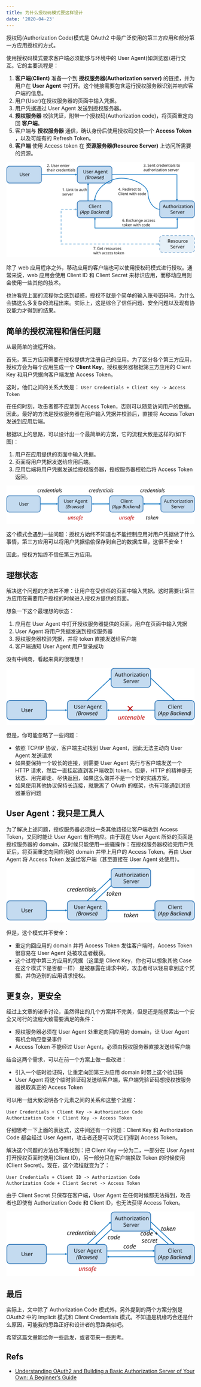 ```yaml
---
title: 为什么授权码模式要这样设计
date: '2020-04-23'
---
```


授权码(Authorization Code)模式是 OAuth2 中最广泛使用的第三方应用和部分第一方应用授权的方式。

使用授权码模式要求客户端必须能够与环境中的 User Agent(如浏览器)进行交互。它的主要流程是：

1. **客户端(Client)** 准备一个到 **授权服务器(Authorization server)** 的链接，并为用户在 **User Agent** 中打开。这个链接需要包含运行授权服务器识别并响应客户端的信息。
2. 用户(User)在授权服务器的页面中输入凭据。
3. 用户凭据通过 User Agent 发送到授权服务器。
4. **授权服务器** 校验凭证，附带一个授权码(Authorization code)，将页面重定向回 **客户端**。
5. 客户端与 **授权服务器** 通信，确认身份后使用授权码交换一个 **Access Token** ，以及可能有的 Refresh Token。
6. **客户端** 使用 Access token 在 **资源服务器(Resource Server)** 上访问所需要的资源。

![](./acflow.svg)

除了 web 应用程序之外，移动应用的客户端也可以使用授权码模式进行授权。通常来说，web 应用会使用 Client ID 和 Client Secret 来标识应用，而移动应用则会使用一些其他的技术。

也许看完上面的流程你会感到疑惑，授权不就是个简单的输入账号密码吗，为什么会搞这么多复杂的流程出来。实际上，这是综合了信任问题、安全问题以及现有协议能力才得到的结果。

## 简单的授权流程和信任问题

从最简单的流程开始。

首先，第三方应用需要在授权提供方注册自己的应用。为了区分各个第三方应用，授权方会为每个应用生成一个 **Client Key**。授权服务器根据第三方应用的 Client Key 和用户凭据向客户端发放 Access Token。

这时，他们之间的关系大致是： `User Credentials + Client Key -> Access Token`

在任何时刻，攻击者都不应拿到 Access Token，否则可以随意访问用户的数据。因此，最好的方法是授权服务器在用户输入凭据并校验后，直接将 Access Token 发送到应用后端。

根据以上的思路，可以设计出一个最简单的方案，它的流程大致是这样的(如下图)：

1. 用户在应用提供的页面中输入凭据。
2. 页面将用户凭据发送给应用后端。
3. 应用后端将用户凭据发送给授权服务器，授权服务器校验后将 Access Token 返回。

![](simplecase.svg)

这个模式会遇到一些问题：授权方始终不知道也不能控制应用对用户凭据做了什么事情，第三方应用可以将用户凭据偷偷保存到自己的数据库里，这很不安全！

因此，授权方始终不信任第三方应用。

## 理想状态

解决这个问题的方法并不难：让用户在受信任的页面中输入凭据。这时需要让第三方应用在需要用户授权的时候进入授权方提供的页面。

想象一下这个最理想的状态：

1. 应用在 User Agent 中打开授权服务器提供的页面，用户在页面中输入凭据
2. User Agent 将用户凭据发送到授权服务器
3. 授权服务器校验凭据，并将 token 直接发送给客户端
4. 客户端通知 User Agent 用户登录成功

没有中间商，看起来真的很理想！

![](./idealcaseissue.svg)

但是，你可能忽略了一些问题：

- 依照 TCP/IP 协议，客户端主动找到 User Agent，因此无法主动向 User Agent 发送请求
- 如果要保持一个较长的连接，则需要 User Agent 先行与客户端发送一个 HTTP 请求，然后一直挂起直到客户端收到 token。但是，HTTP 的精神是无状态、用完即走、尽快返回，如果这么做并不是一个好的实践方案。
- 如果使用其他协议保持长连接，就脱离了 OAuth 的框架，也有可能遇到浏览器兼容问题

## User Agent：我只是工具人

为了解决上述问题，授权服务器必须找一条其他路径让客户端收到 Access Token，又同时能让 User Agent 有所响应。由于现在 User Agent 所处的页面是授权服务器的 domain，这时候只能使用一些骚操作：在授权服务器校验完用户凭证后，将页面重定向回应用的 domain 并带上用户的 Access Token。再由 User Agent 将 Access Token 发送给客户端（甚至直接在 User Agent 处使用）。

![](./implicitcase.svg)

但是，这个模式并不安全：

- 重定向回应用的 domain 并将 Access Token 发往客户端时，Access Token 很容易在 User Agent 处被攻击者截获。
- 这个过程中第三方应用的凭据（这里是 Client Key，你也可以想象其他 Case 在这个模式下是否都一样） 是被暴露在请求中的，攻击者可以轻易拿到这个凭据，并伪造别的应用请求授权。

## 更复杂，更安全

经过上文章的诸多讨论，虽然得出的几个方案并不完美，但是还是能摸索出一个安全又可行的流程大致需要满足的条件：

- 授权服务器必须在 User Agent 处重定向回应用的 domain，让 User Agent 有机会响应登录事件
- Access Token 不能经过 User Agent，必须由授权服务器直接发送给客户端

结合这两个需求，可以在前一个方案上做一些改进：

- 引入一个临时验证码，让重定向回第三方应用 domain 时带上这个验证码
- User Agent 将这个临时验证码发送给客户端，客户端凭验证码想授权按服务器换取真正的 Access Token

可以用一组大致说明各个元素之间的关系和这整个流程：

```
User Credentials + Client Key -> Authorization Code
Authorization Code + Client Key -> Access Token
```

仔细思考一下上面的表达式，这中间还有一个问题：Client Key 和 Authorization Code 都会经过 User Agent，攻击者还是可以凭它们得到 Access Token。

解决这个问题的方法也不难找到：把 Client Key 一分为二，一部分在 User Agent 打开授权页面时使用(Client ID)，另一部分只在客户端换取 Token 的时候使用(Client Secret)。现在，这个流程就变为了：

```
User Credentials + Client ID -> Authorization Code
Authorization Code + Client Secret -> Access Token
```

由于 Client Secret 只保存在客户端，User Agent 在任何时候都无法得到，攻击者也即使有 Authorization Code 和 Client ID，也无法获得 Access Token。

![](./completeflow.svg)

## 最后

实际上，文中除了 Authorization Code 模式外，另外提到的两个方案分别是 OAuth2 中的 Implicit 模式和 Client Credentials 模式。不知道是机缘巧合还是什么原因，可能我的思路正好和设计者的思路类似吧。

希望这篇文章能给你一些启发，或者带来一些思考。

## Refs

- [Understanding OAuth2 and Building a Basic Authorization Server of Your Own: A Beginner’s Guide](https://medium.com/google-cloud/understanding-oauth2-and-building-a-basic-authorization-server-of-your-own-a-beginners-guide-cf7451a16f66)
